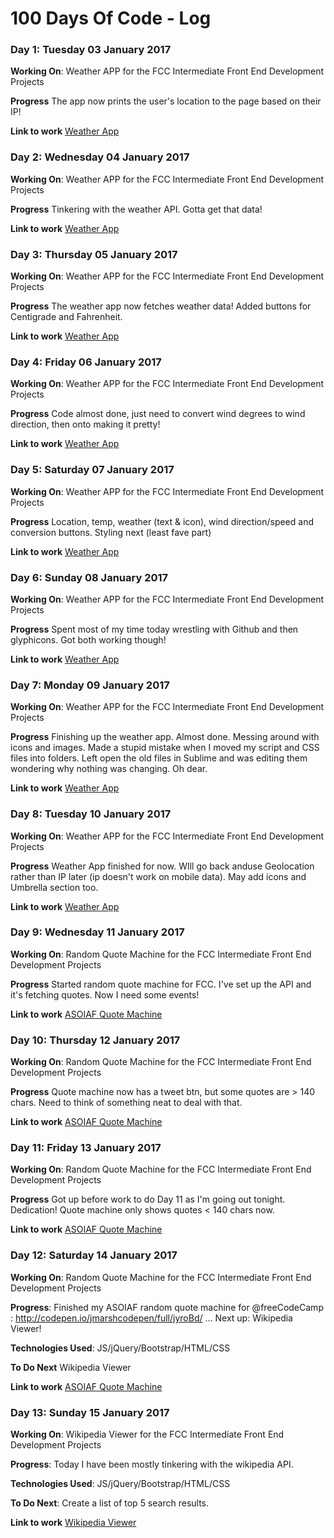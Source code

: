 # 100 Days Of Code - Log

<!--### Day 0: February 30, 2016 (Example 1)
##### (delete me or comment me out)

**Today's Progress**: Fixed CSS, worked on canvas functionality for the app.

**Thoughts:** I really struggled with CSS, but, overall, I feel like I am slowly getting better at it. Canvas is still new for me, but I managed to figure out some basic functionality.

**Link to work:** [Calculator App](http://www.example.com)

### Day 0: February 30, 2016 (Example 2)
##### (delete me or comment me out)

**Today's Progress**: Fixed CSS, worked on canvas functionality for the app.

**Thoughts**: I really struggled with CSS, but, overall, I feel like I am slowly getting better at it. Canvas is still new for me, but I managed to figure out some basic functionality.

**Link(s) to work**: [Calculator App](http://www.example.com) -->


### Day 1: Tuesday 03 January 2017

**Working On**: Weather APP for the FCC Intermediate Front End Development Projects 

**Progress** The app now prints the user's location to the page based on their IP!

**Link to work**
[Weather App](https://github.com/jmarsh-gh/fcc_weather_api)

### Day 2: Wednesday 04 January 2017

**Working On**: Weather APP for the FCC Intermediate Front End Development Projects 

**Progress** Tinkering with the weather API. Gotta get that data!

**Link to work**
[Weather App](https://github.com/jmarsh-gh/fcc_weather_api)

### Day 3: Thursday 05 January 2017

**Working On**: Weather APP for the FCC Intermediate Front End Development Projects 

**Progress** The weather app now fetches weather data! Added buttons for Centigrade and Fahrenheit.

**Link to work**
[Weather App](https://github.com/jmarsh-gh/fcc_weather_api)

### Day 4: Friday 06 January 2017

**Working On**: Weather APP for the FCC Intermediate Front End Development Projects 

**Progress**  Code almost done, just need to convert wind degrees to wind direction, then onto making it pretty!

**Link to work**
[Weather App](https://github.com/jmarsh-gh/fcc_weather_api)

### Day 5: Saturday 07 January 2017

**Working On**: Weather APP for the FCC Intermediate Front End Development Projects 

**Progress**  Location, temp, weather (text & icon), wind direction/speed and conversion buttons. Styling next (least fave part)

**Link to work**
[Weather App](https://github.com/jmarsh-gh/fcc_weather_api)

### Day 6: Sunday 08 January 2017

**Working On**: Weather APP for the FCC Intermediate Front End Development Projects 

**Progress**  Spent most of my time today wrestling with Github and then glyphicons. Got both working though!

**Link to work**
[Weather App](https://github.com/jmarsh-gh/fcc_weather_api)

### Day 7: Monday 09 January 2017

**Working On**: Weather APP for the FCC Intermediate Front End Development Projects 

**Progress**  Finishing up the weather app. Almost done. Messing around with icons and images. Made a stupid mistake when I moved my script and CSS files into folders. Left open the old files in Sublime and was editing them wondering why nothing was changing. Oh dear.

**Link to work**
[Weather App](https://github.com/jmarsh-gh/fcc_weather_api)

### Day 8: Tuesday 10 January 2017

**Working On**: Weather APP for the FCC Intermediate Front End Development Projects 

**Progress** Weather App finished for now. WIll go back anduse Geolocation rather than IP later (ip doesn't work on mobile data). May add icons and Umbrella section too.  

**Link to work**
[Weather App](https://github.com/jmarsh-gh/fcc_weather_api)

### Day 9: Wednesday 11 January 2017

**Working On**: Random Quote Machine for the FCC Intermediate Front End Development Projects 

**Progress** Started random quote machine for FCC. I've set up the API and it's fetching quotes. Now I need some events! 

**Link to work**
[ASOIAF Quote Machine](https://github.com/jmarsh-gh/random_quote_fcc)

### Day 10: Thursday 12 January 2017

**Working On**: Random Quote Machine for the FCC Intermediate Front End Development Projects 

**Progress** Quote machine now has a tweet btn, but some quotes are > 140 chars. Need to think of something neat to deal with that.

**Link to work**
[ASOIAF Quote Machine](https://github.com/jmarsh-gh/random_quote_fcc)

### Day 11: Friday 13 January 2017

**Working On**: Random Quote Machine for the FCC Intermediate Front End Development Projects 

**Progress** Got up before work to do Day 11 as I'm going out tonight. Dedication! Quote machine only shows quotes < 140 chars now.

**Link to work**
[ASOIAF Quote Machine](https://github.com/jmarsh-gh/random_quote_fcc)

### Day 12: Saturday 14 January 2017

**Working On**: Random Quote Machine for the FCC Intermediate Front End Development Projects 

**Progress**: Finished my ASOIAF random quote machine for @freeCodeCamp : http://codepen.io/jmarshcodepen/full/jyroBd/ … Next up: Wikipedia Viewer!

**Technologies Used**: JS/jQuery/Bootstrap/HTML/CSS

**To Do Next** Wikipedia Viewer

**Link to work**
[ASOIAF Quote Machine](https://github.com/jmarsh-gh/random_quote_fcc)

### Day 13: Sunday 15 January 2017

**Working On**: Wikipedia Viewer for the FCC Intermediate Front End Development Projects 

**Progress**: Today I have been mostly tinkering with the wikipedia API.

**Technologies Used**: JS/jQuery/Bootstrap/HTML/CSS

**To Do Next**: Create a list of top 5 search results.

**Link to work**
[Wikipedia Viewer](https://github.com/jmarsh-gh/wikipedia_viewer_fcc)